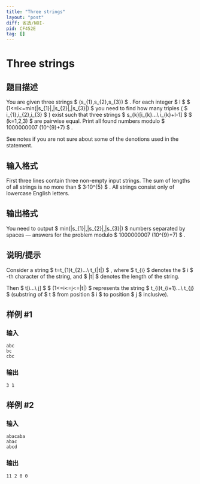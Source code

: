 ```yaml
---
title: "Three strings"
layout: "post"
diff: 省选/NOI-
pid: CF452E
tag: []
---
```


# Three strings

## 题目描述

You are given three strings $ (s_{1},s_{2},s_{3}) $ . For each integer $ l $ $ (1<=l<=min(|s_{1}|,|s_{2}|,|s_{3}|) $ you need to find how many triples ( $ i_{1},i_{2},i_{3} $ ) exist such that three strings $ s_{k}[i_{k}...\ i_{k}+l-1] $ $ (k=1,2,3) $ are pairwise equal. Print all found numbers modulo $ 1000000007 (10^{9}+7) $ .

See notes if you are not sure about some of the denotions used in the statement.

## 输入格式

First three lines contain three non-empty input strings. The sum of lengths of all strings is no more than $ 3·10^{5} $ . All strings consist only of lowercase English letters.

## 输出格式

You need to output $ min(|s_{1}|,|s_{2}|,|s_{3}|) $ numbers separated by spaces — answers for the problem modulo $ 1000000007 (10^{9}+7) $ .

## 说明/提示

Consider a string $ t=t_{1}t_{2}...\ t_{|t|} $ , where $ t_{i} $ denotes the $ i $ -th character of the string, and $ |t| $ denotes the length of the string.

Then $ t[i...\ j] $ $ (1<=i<=j<=|t|) $ represents the string $ t_{i}t_{i+1}...\ t_{j} $ (substring of $ t $ from position $ i $ to position $ j $ inclusive).

## 样例 #1

### 输入

```
abc
bc
cbc

```

### 输出

```
3 1 

```

## 样例 #2

### 输入

```
abacaba
abac
abcd

```

### 输出

```
11 2 0 0 

```

